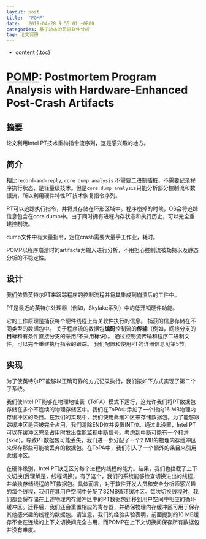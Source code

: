 ```yaml
---
layout: post
title:  "POMP"
date:   2019-04-28 9:55:01 +0800
categories: 基于动态的恶意软件分析
tag: 论文调研
---
```

* content
{:toc}


# [POMP](https://www.usenix.org/conference/usenixsecurity17/technical-sessions/presentation/xu-jun): Postmortem Program Analysis with Hardware-Enhanced Post-Crash Artifacts

## 摘要

论文利用Intel PT技术重构指令流序列，这是感兴趣的地方。

## 简介

相比`record-and-reply`, `core dump analysis` 不需要二进制插桩，不需要记录程序执行状态，是轻量级技术。但是`core dump analysis`只能分析部分控制流和数据流，所以利用硬件特性PT技术恢复指令序列。

PT可以追踪执行指令，并将其存储在环形区域中。程序崩掉的时候，OS会将追踪信息包含在core dump中。由于同时拥有进程内存状态和执行历史，可以完全重建控制流。

dump文件中有大量指令，定位crash需要大量手工作业，耗时。

POMP以程序崩溃时的artifacts为输入进行分析，不用担心控制流被劫持以及静态分析的不稳定性。

## 设计

我们依靠英特尔PT来跟踪程序的控制流程并将其集成到崩溃后的工件中。

 PT是最近的英特尔处理器（例如，Skylake系列）中的低开销硬件功能。 

它的工作原理是捕获每个硬件线程上有关软件执行的信息。 捕获的信息存储在不同类型的数据包中。 关于程序流的数据包**编码**控制流的**传输**（例如，间接分支的**目标**和有条件直接分支的采用/不采用**标识**）。 通过控制流传输和程序二进制文件，可以完全重建执行指令的跟踪。 我们配置和使用PT的详细信息见第5节。

## 实现

为了使英特尔PT能够以正确可靠的方式记录执行，我们按如下方式实现了第二个子系统。

我们使Intel PT能够在物理地址表（ToPA）模式下运行，这允许我们将PT数据包存储在多个不连续的物理存储区中。我们在ToPA中添加了一个指向16 MB物理内存缓冲区的条目。在我们的实现中，我们使用此缓冲区来存储数据包。为了能够跟踪缓冲区是否被完全占用，我们清除END位并设置INT位。通过此设置，Intel PT可以在缓冲区完全占用时发出性能监视中断信号。考虑到中断可能有一个打滑(skid)，导致PT数据包可能丢失，我们进一步分配了一个2 MB的物理内存缓冲区来保存那些可能被丢弃的数据包。在ToPA中，我们引入了一个额外的条目来引用此缓冲区。

在硬件级别，Intel PT缺乏区分每个进程内线程的能力。结果，我们也拦截了上下文切换(我理解是，线程切换)。有了这个，我们的系统能够检查切换进出的线程，并单独存储线程的PT数据包。具体而言，对于软件开发人员和安全分析师感兴趣的每个线程，我们在其用户空间中分配了32MB循环缓冲区。每次切换线程时，我们都会将存储在上述物理内存缓冲区中的PT数据包迁移到用户空间中相应的循环缓冲区。迁移后，我们还会重置相应的寄存器，并确保物理内存缓冲区可用于保存其他感兴趣的线程的数据包。请注意，我们的经验实验表明，前面提到的16 MB缓存不会在连续的上下文切换间完全占用，而POMP在上下文切换间保存所有数据包并没有难度。